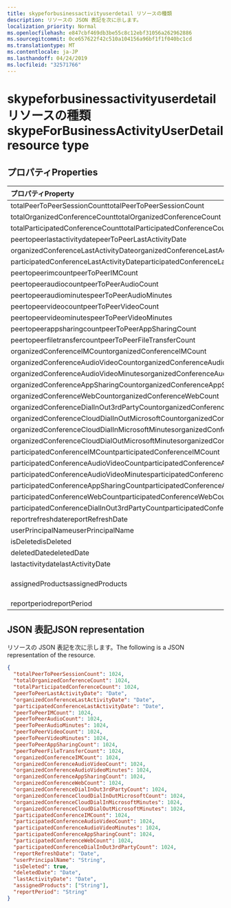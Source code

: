 ```yaml
---
title: skypeforbusinessactivityuserdetail リソースの種類
description: リソースの JSON 表記を次に示します。
localization_priority: Normal
ms.openlocfilehash: e847cbf469db3be55c8c12ebf31056a262962886
ms.sourcegitcommit: 0ce657622f42c510a104156a96bf1f1f040bc1cd
ms.translationtype: MT
ms.contentlocale: ja-JP
ms.lasthandoff: 04/24/2019
ms.locfileid: "32571766"
---
```

# <a name="skypeforbusinessactivityuserdetail-resource-type"></a><span data-ttu-id="fdb43-103">skypeforbusinessactivityuserdetail リソースの種類</span><span class="sxs-lookup"><span data-stu-id="fdb43-103">skypeForBusinessActivityUserDetail resource type</span></span>

## <a name="properties"></a><span data-ttu-id="fdb43-104">プロパティ</span><span class="sxs-lookup"><span data-stu-id="fdb43-104">Properties</span></span>

| <span data-ttu-id="fdb43-105">プロパティ</span><span class="sxs-lookup"><span data-stu-id="fdb43-105">Property</span></span>                                 | <span data-ttu-id="fdb43-106">型</span><span class="sxs-lookup"><span data-stu-id="fdb43-106">Type</span></span>              |
| :--------------------------------------- | :---------------- |
| <span data-ttu-id="fdb43-107">totalPeerToPeerSessionCount</span><span class="sxs-lookup"><span data-stu-id="fdb43-107">totalPeerToPeerSessionCount</span></span>              | <span data-ttu-id="fdb43-108">Int64</span><span class="sxs-lookup"><span data-stu-id="fdb43-108">Int64</span></span>             |
| <span data-ttu-id="fdb43-109">totalOrganizedConferenceCount</span><span class="sxs-lookup"><span data-stu-id="fdb43-109">totalOrganizedConferenceCount</span></span>            | <span data-ttu-id="fdb43-110">Int64</span><span class="sxs-lookup"><span data-stu-id="fdb43-110">Int64</span></span>             |
| <span data-ttu-id="fdb43-111">totalParticipatedConferenceCount</span><span class="sxs-lookup"><span data-stu-id="fdb43-111">totalParticipatedConferenceCount</span></span>         | <span data-ttu-id="fdb43-112">Int64</span><span class="sxs-lookup"><span data-stu-id="fdb43-112">Int64</span></span>             |
| <span data-ttu-id="fdb43-113">peertopeerlastactivitydate</span><span class="sxs-lookup"><span data-stu-id="fdb43-113">peerToPeerLastActivityDate</span></span>               | <span data-ttu-id="fdb43-114">Date</span><span class="sxs-lookup"><span data-stu-id="fdb43-114">Date</span></span>              |
| <span data-ttu-id="fdb43-115">organizedConferenceLastActivityDate</span><span class="sxs-lookup"><span data-stu-id="fdb43-115">organizedConferenceLastActivityDate</span></span>      | <span data-ttu-id="fdb43-116">Date</span><span class="sxs-lookup"><span data-stu-id="fdb43-116">Date</span></span>              |
| <span data-ttu-id="fdb43-117">participatedConferenceLastActivityDate</span><span class="sxs-lookup"><span data-stu-id="fdb43-117">participatedConferenceLastActivityDate</span></span>   | <span data-ttu-id="fdb43-118">Date</span><span class="sxs-lookup"><span data-stu-id="fdb43-118">Date</span></span>              |
| <span data-ttu-id="fdb43-119">peertopeerimcount</span><span class="sxs-lookup"><span data-stu-id="fdb43-119">peerToPeerIMCount</span></span>                        | <span data-ttu-id="fdb43-120">Int64</span><span class="sxs-lookup"><span data-stu-id="fdb43-120">Int64</span></span>             |
| <span data-ttu-id="fdb43-121">peertopeeraudiocount</span><span class="sxs-lookup"><span data-stu-id="fdb43-121">peerToPeerAudioCount</span></span>                     | <span data-ttu-id="fdb43-122">Int64</span><span class="sxs-lookup"><span data-stu-id="fdb43-122">Int64</span></span>             |
| <span data-ttu-id="fdb43-123">peertopeeraudiominutes</span><span class="sxs-lookup"><span data-stu-id="fdb43-123">peerToPeerAudioMinutes</span></span>                   | <span data-ttu-id="fdb43-124">Int64</span><span class="sxs-lookup"><span data-stu-id="fdb43-124">Int64</span></span>             |
| <span data-ttu-id="fdb43-125">peertopeervideocount</span><span class="sxs-lookup"><span data-stu-id="fdb43-125">peerToPeerVideoCount</span></span>                     | <span data-ttu-id="fdb43-126">Int64</span><span class="sxs-lookup"><span data-stu-id="fdb43-126">Int64</span></span>             |
| <span data-ttu-id="fdb43-127">peertopeervideominutes</span><span class="sxs-lookup"><span data-stu-id="fdb43-127">peerToPeerVideoMinutes</span></span>                   | <span data-ttu-id="fdb43-128">Int64</span><span class="sxs-lookup"><span data-stu-id="fdb43-128">Int64</span></span>             |
| <span data-ttu-id="fdb43-129">peertopeerappsharingcount</span><span class="sxs-lookup"><span data-stu-id="fdb43-129">peerToPeerAppSharingCount</span></span>                | <span data-ttu-id="fdb43-130">Int64</span><span class="sxs-lookup"><span data-stu-id="fdb43-130">Int64</span></span>             |
| <span data-ttu-id="fdb43-131">peertopeerfiletransfercount</span><span class="sxs-lookup"><span data-stu-id="fdb43-131">peerToPeerFileTransferCount</span></span>              | <span data-ttu-id="fdb43-132">Int64</span><span class="sxs-lookup"><span data-stu-id="fdb43-132">Int64</span></span>             |
| <span data-ttu-id="fdb43-133">organizedConferenceIMCount</span><span class="sxs-lookup"><span data-stu-id="fdb43-133">organizedConferenceIMCount</span></span>               | <span data-ttu-id="fdb43-134">Int64</span><span class="sxs-lookup"><span data-stu-id="fdb43-134">Int64</span></span>             |
| <span data-ttu-id="fdb43-135">organizedConferenceAudioVideoCount</span><span class="sxs-lookup"><span data-stu-id="fdb43-135">organizedConferenceAudioVideoCount</span></span>       | <span data-ttu-id="fdb43-136">Int64</span><span class="sxs-lookup"><span data-stu-id="fdb43-136">Int64</span></span>             |
| <span data-ttu-id="fdb43-137">organizedConferenceAudioVideoMinutes</span><span class="sxs-lookup"><span data-stu-id="fdb43-137">organizedConferenceAudioVideoMinutes</span></span>     | <span data-ttu-id="fdb43-138">Int64</span><span class="sxs-lookup"><span data-stu-id="fdb43-138">Int64</span></span>             |
| <span data-ttu-id="fdb43-139">organizedConferenceAppSharingCount</span><span class="sxs-lookup"><span data-stu-id="fdb43-139">organizedConferenceAppSharingCount</span></span>       | <span data-ttu-id="fdb43-140">Int64</span><span class="sxs-lookup"><span data-stu-id="fdb43-140">Int64</span></span>             |
| <span data-ttu-id="fdb43-141">organizedConferenceWebCount</span><span class="sxs-lookup"><span data-stu-id="fdb43-141">organizedConferenceWebCount</span></span>              | <span data-ttu-id="fdb43-142">Int64</span><span class="sxs-lookup"><span data-stu-id="fdb43-142">Int64</span></span>             |
| <span data-ttu-id="fdb43-143">organizedConferenceDialInOut3rdPartyCount</span><span class="sxs-lookup"><span data-stu-id="fdb43-143">organizedConferenceDialInOut3rdPartyCount</span></span> | <span data-ttu-id="fdb43-144">Int64</span><span class="sxs-lookup"><span data-stu-id="fdb43-144">Int64</span></span>             |
| <span data-ttu-id="fdb43-145">organizedConferenceCloudDialInOutMicrosoftCount</span><span class="sxs-lookup"><span data-stu-id="fdb43-145">organizedConferenceCloudDialInOutMicrosoftCount</span></span> | <span data-ttu-id="fdb43-146">Int64</span><span class="sxs-lookup"><span data-stu-id="fdb43-146">Int64</span></span>             |
| <span data-ttu-id="fdb43-147">organizedConferenceCloudDialInMicrosoftMinutes</span><span class="sxs-lookup"><span data-stu-id="fdb43-147">organizedConferenceCloudDialInMicrosoftMinutes</span></span> | <span data-ttu-id="fdb43-148">Int64</span><span class="sxs-lookup"><span data-stu-id="fdb43-148">Int64</span></span>             |
| <span data-ttu-id="fdb43-149">organizedConferenceCloudDialOutMicrosoftMinutes</span><span class="sxs-lookup"><span data-stu-id="fdb43-149">organizedConferenceCloudDialOutMicrosoftMinutes</span></span> | <span data-ttu-id="fdb43-150">Int64</span><span class="sxs-lookup"><span data-stu-id="fdb43-150">Int64</span></span>             |
| <span data-ttu-id="fdb43-151">participatedConferenceIMCount</span><span class="sxs-lookup"><span data-stu-id="fdb43-151">participatedConferenceIMCount</span></span>           | <span data-ttu-id="fdb43-152">Int64</span><span class="sxs-lookup"><span data-stu-id="fdb43-152">Int64</span></span>             |
| <span data-ttu-id="fdb43-153">participatedConferenceAudioVideoCount</span><span class="sxs-lookup"><span data-stu-id="fdb43-153">participatedConferenceAudioVideoCount</span></span>   | <span data-ttu-id="fdb43-154">Int64</span><span class="sxs-lookup"><span data-stu-id="fdb43-154">Int64</span></span>             |
| <span data-ttu-id="fdb43-155">participatedConferenceAudioVideoMinutes</span><span class="sxs-lookup"><span data-stu-id="fdb43-155">participatedConferenceAudioVideoMinutes</span></span> | <span data-ttu-id="fdb43-156">Int64</span><span class="sxs-lookup"><span data-stu-id="fdb43-156">Int64</span></span>             |
| <span data-ttu-id="fdb43-157">participatedConferenceAppSharingCount</span><span class="sxs-lookup"><span data-stu-id="fdb43-157">participatedConferenceAppSharingCount</span></span>   | <span data-ttu-id="fdb43-158">Int64</span><span class="sxs-lookup"><span data-stu-id="fdb43-158">Int64</span></span>             |
| <span data-ttu-id="fdb43-159">participatedConferenceWebCount</span><span class="sxs-lookup"><span data-stu-id="fdb43-159">participatedConferenceWebCount</span></span>          | <span data-ttu-id="fdb43-160">Int64</span><span class="sxs-lookup"><span data-stu-id="fdb43-160">Int64</span></span>             |
| <span data-ttu-id="fdb43-161">participatedConferenceDialInOut3rdPartyCount</span><span class="sxs-lookup"><span data-stu-id="fdb43-161">participatedConferenceDialInOut3rdPartyCount</span></span> | <span data-ttu-id="fdb43-162">Int64</span><span class="sxs-lookup"><span data-stu-id="fdb43-162">Int64</span></span>             |
| <span data-ttu-id="fdb43-163">reportrefreshdate</span><span class="sxs-lookup"><span data-stu-id="fdb43-163">reportRefreshDate</span></span>                        | <span data-ttu-id="fdb43-164">Date</span><span class="sxs-lookup"><span data-stu-id="fdb43-164">Date</span></span>              |
| <span data-ttu-id="fdb43-165">userPrincipalName</span><span class="sxs-lookup"><span data-stu-id="fdb43-165">userPrincipalName</span></span>                        | <span data-ttu-id="fdb43-166">String</span><span class="sxs-lookup"><span data-stu-id="fdb43-166">String</span></span>            |
| <span data-ttu-id="fdb43-167">isDeleted</span><span class="sxs-lookup"><span data-stu-id="fdb43-167">isDeleted</span></span>                                | <span data-ttu-id="fdb43-168">Boolean</span><span class="sxs-lookup"><span data-stu-id="fdb43-168">Boolean</span></span>           |
| <span data-ttu-id="fdb43-169">deletedDate</span><span class="sxs-lookup"><span data-stu-id="fdb43-169">deletedDate</span></span>                              | <span data-ttu-id="fdb43-170">Date</span><span class="sxs-lookup"><span data-stu-id="fdb43-170">Date</span></span>              |
| <span data-ttu-id="fdb43-171">lastactivitydate</span><span class="sxs-lookup"><span data-stu-id="fdb43-171">lastActivityDate</span></span>                         | <span data-ttu-id="fdb43-172">Date</span><span class="sxs-lookup"><span data-stu-id="fdb43-172">Date</span></span>              |
| <span data-ttu-id="fdb43-173">assignedProducts</span><span class="sxs-lookup"><span data-stu-id="fdb43-173">assignedProducts</span></span>                         | <span data-ttu-id="fdb43-174">String collection</span><span class="sxs-lookup"><span data-stu-id="fdb43-174">String collection</span></span> |
| <span data-ttu-id="fdb43-175">reportperiod</span><span class="sxs-lookup"><span data-stu-id="fdb43-175">reportPeriod</span></span>                             | <span data-ttu-id="fdb43-176">String</span><span class="sxs-lookup"><span data-stu-id="fdb43-176">String</span></span>            |

## <a name="json-representation"></a><span data-ttu-id="fdb43-177">JSON 表記</span><span class="sxs-lookup"><span data-stu-id="fdb43-177">JSON representation</span></span>

<span data-ttu-id="fdb43-178">リソースの JSON 表記を次に示します。</span><span class="sxs-lookup"><span data-stu-id="fdb43-178">The following is a JSON representation of the resource.</span></span>

<!-- {
  "blockType": "resource",
  "@odata.type": "microsoft.graph.skypeForBusinessActivityUserDetail"
} -->

```json
{
  "totalPeerToPeerSessionCount": 1024, 
  "totalOrganizedConferenceCount": 1024, 
  "totalParticipatedConferenceCount": 1024, 
  "peerToPeerLastActivityDate": "Date", 
  "organizedConferenceLastActivityDate": "Date", 
  "participatedConferenceLastActivityDate": "Date", 
  "peerToPeerIMCount": 1024, 
  "peerToPeerAudioCount": 1024, 
  "peerToPeerAudioMinutes": 1024, 
  "peerToPeerVideoCount": 1024, 
  "peerToPeerVideoMinutes": 1024, 
  "peerToPeerAppSharingCount": 1024, 
  "peerToPeerFileTransferCount": 1024, 
  "organizedConferenceIMCount": 1024, 
  "organizedConferenceAudioVideoCount": 1024, 
  "organizedConferenceAudioVideoMinutes": 1024, 
  "organizedConferenceAppSharingCount": 1024, 
  "organizedConferenceWebCount": 1024, 
  "organizedConferenceDialInOut3rdPartyCount": 1024, 
  "organizedConferenceCloudDialInOutMicrosoftCount": 1024, 
  "organizedConferenceCloudDialInMicrosoftMinutes": 1024, 
  "organizedConferenceCloudDialOutMicrosoftMinutes": 1024, 
  "participatedConferenceIMCount": 1024, 
  "participatedConferenceAudioVideoCount": 1024, 
  "participatedConferenceAudioVideoMinutes": 1024, 
  "participatedConferenceAppSharingCount": 1024, 
  "participatedConferenceWebCount": 1024, 
  "participatedConferenceDialInOut3rdPartyCount": 1024, 
  "reportRefreshDate": "Date", 
  "userPrincipalName": "String", 
  "isDeleted": true, 
  "deletedDate": "Date", 
  "lastActivityDate": "Date", 
  "assignedProducts": ["String"], 
  "reportPeriod": "String"
}
```
